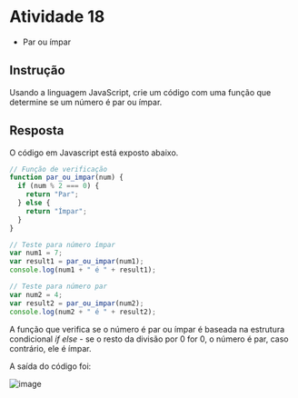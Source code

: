 # Atividade 18
- Par ou ímpar

## Instrução
Usando a linguagem JavaScript, crie um código com uma função que determine se um número é par ou ímpar.

## Resposta
O código em Javascript está exposto abaixo.

```js
// Função de verificação
function par_ou_impar(num) {
  if (num % 2 === 0) {
    return "Par";
  } else {
    return "Ímpar";
  }
}

// Teste para número ímpar
var num1 = 7;
var result1 = par_ou_impar(num1);
console.log(num1 + " é " + result1);

// Teste para número par
var num2 = 4;
var result2 = par_ou_impar(num2);
console.log(num2 + " é " + result2);
```

A função que verifica se o número é par ou ímpar é baseada na estrutura condicional _if else_ - se o resto da divisão por 0 for 0, o número é par, caso contrário, ele é ímpar.

A saída do código foi:

![image](https://github.com/pedro-varela1/CursoFAP-SoftexPernambuco/assets/93870597/a6821073-fd7f-44bc-ba8b-86c2d513a896)
